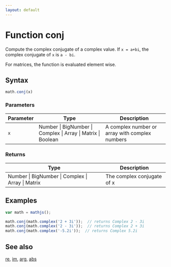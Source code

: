 ```yaml
---
layout: default
---
```


# Function conj

Compute the complex conjugate of a complex value.
If `x = a+bi`, the complex conjugate of `x` is `a - bi`.

For matrices, the function is evaluated element wise.


## Syntax

```js
math.conj(x)
```

### Parameters

Parameter | Type | Description
--------- | ---- | -----------
`x` | Number &#124; BigNumber &#124; Complex &#124; Array &#124; Matrix &#124; Boolean |  A complex number or array with complex numbers

### Returns

Type | Description
---- | -----------
Number &#124; BigNumber &#124; Complex &#124; Array &#124; Matrix |  The complex conjugate of x


## Examples

```js
var math = mathjs();

math.conj(math.complex('2 + 3i'));  // returns Complex 2 - 3i
math.conj(math.complex('2 - 3i'));  // returns Complex 2 + 3i
math.conj(math.complex('-5.2i'));  // returns Complex 5.2i
```


## See also

[re](re.html),
[im](im.html),
[arg](arg.html),
[abs](abs.html)


<!-- Note: This file is automatically generated from source code comments. Changes made in this file will be overridden. -->
